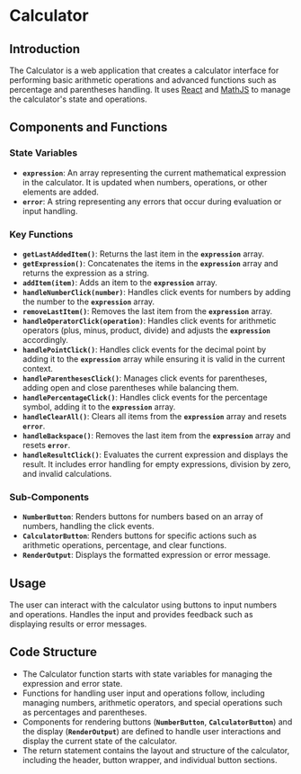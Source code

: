 # **Calculator**

## **Introduction**

The Calculator is a web application that creates a calculator interface for performing basic arithmetic operations and advanced functions such as percentage and parentheses handling. It uses [React](https://react.dev) and [MathJS](https://mathjs.org) to manage the calculator's state and operations.

## **Components and Functions**

### **State Variables**

- **`expression`**: An array representing the current mathematical expression in the calculator. It is updated when numbers, operations, or other elements are added.
- **`error`**: A string representing any errors that occur during evaluation or input handling.

### **Key Functions**

- **`getLastAddedItem()`**: Returns the last item in the **`expression`** array.
- **`getExpression()`**: Concatenates the items in the **`expression`** array and returns the expression as a string.
- **`addItem(item)`**: Adds an item to the **`expression`** array.
- **`handleNumberClick(number)`**: Handles click events for numbers by adding the number to the **`expression`** array.
- **`removeLastItem()`**: Removes the last item from the **`expression`** array.
- **`handleOperatorClick(operation)`**: Handles click events for arithmetic operators (plus, minus, product, divide) and adjusts the **`expression`** accordingly.
- **`handlePointClick()`**: Handles click events for the decimal point by adding it to the **`expression`** array while ensuring it is valid in the current context.
- **`handleParenthesesClick()`**: Manages click events for parentheses, adding open and close parentheses while balancing them.
- **`handlePercentageClick()`**: Handles click events for the percentage symbol, adding it to the **`expression`** array.
- **`handleClearAll()`**: Clears all items from the **`expression`** array and resets **`error`**.
- **`handleBackspace()`**: Removes the last item from the **`expression`** array and resets **`error`**.
- **`handleResultClick()`**: Evaluates the current expression and displays the result. It includes error handling for empty expressions, division by zero, and invalid calculations.

### **Sub-Components**

- **`NumberButton`**: Renders buttons for numbers based on an array of numbers, handling the click events.
- **`CalculatorButton`**: Renders buttons for specific actions such as arithmetic operations, percentage, and clear functions.
- **`RenderOutput`**: Displays the formatted expression or error message.

## **Usage**

The user can interact with the calculator using buttons to input numbers and operations. Handles the input and provides feedback such as displaying results or error messages.

## **Code Structure**

- The Calculator function starts with state variables for managing the expression and error state.
- Functions for handling user input and operations follow, including managing numbers, arithmetic operators, and special operations such as percentages and parentheses.
- Components for rendering buttons (**`NumberButton`**, **`CalculatorButton`**) and the display (**`RenderOutput`**) are defined to handle user interactions and display the current state of the calculator.
- The return statement contains the layout and structure of the calculator, including the header, button wrapper, and individual button sections.
